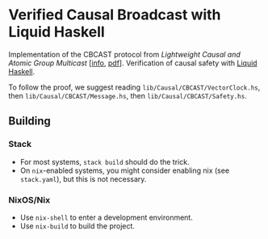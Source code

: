# Verified Causal Broadcast with Liquid Haskell

Implementation of the CBCAST protocol from
_Lightweight Causal and Atomic Group Multicast_
[[info](https://dl.acm.org/doi/abs/10.1145/128738.128742),
 [pdf](https://infoscience.epfl.ch/record/50197/files/BSS91.pdf)].
Verification of causal safety with
[Liquid Haskell](https://github.com/ucsd-progsys/liquidhaskell).

To follow the proof, we suggest reading
`lib/Causal/CBCAST/VectorClock.hs`,
then `lib/Causal/CBCAST/Message.hs`,
then `lib/Causal/CBCAST/Safety.hs`.

## Building

### Stack

* For most systems, `stack build` should do the trick.
* On `nix`-enabled systems, you might consider enabling nix (see `stack.yaml`),
  but this is not necessary.

### NixOS/Nix

* Use `nix-shell` to enter a development environment.
* Use `nix-build` to build the project.
